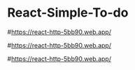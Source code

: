 # React-Simple-To-do

#https://react-http-5bb90.web.app/

#https://react-http-5bb90.web.app/

#https://react-http-5bb90.web.app/
